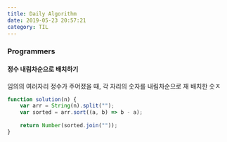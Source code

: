 ```yaml
---
title: Daily Algorithm
date: 2019-05-23 20:57:21
category: TIL
---
```

### Programmers
#### 정수 내림차순으로 배치하기
임의의 여러자리 정수가 주어졌을 때, 각 자리의 숫자를 내림차순으로 재 배치한 숫ㅈ
```js
function solution(n) {
    var arr = String(n).split("");
    var sorted = arr.sort((a, b) => b - a);
    
    return Number(sorted.join(""));
}
```
<!--stackedit_data:
eyJoaXN0b3J5IjpbMTQwNjM0NDczNSwtOTE2MjM4OTI5LC0xOD
g3NTMxMjY1XX0=
-->